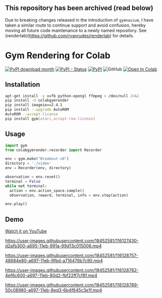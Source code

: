## This repository has been archived (read below)
Due to breaking changes released in the introduction of `gymnasium`, I have taken a similar route to continue support and avoid confusion, hereby moving all future code maintenance to a newly named repository. See (renderlab)(https://github.com/ryanrudes/renderlab) for details.

# Gym Rendering for Colab

[![PyPI download month](https://img.shields.io/pypi/dm/colabgymrender.svg)](https://pypi.python.org/pypi/colabgymrender/)
[![PyPI - Status](https://img.shields.io/pypi/status/colabgymrender)](https://pypi.python.org/pypi/colabgymrender/)
[![PyPI](https://img.shields.io/pypi/v/colabgymrender)](https://pypi.python.org/pypi/colabgymrender/)
![GitHub](https://img.shields.io/github/license/Ryan-Rudes/colabgymrender)
[![Open In Colab](https://colab.research.google.com/assets/colab-badge.svg)](https://colab.research.google.com/github/Ryan-Rudes/colabgymrender/blob/main/notebooks/demo.ipynb)

## Installation
```bash
apt-get install -y xvfb python-opengl ffmpeg > /dev/null 2>&1
pip install -U colabgymrender
pip install imageio==2.4.1
pip install --upgrade AutoROM
AutoROM --accept-license
pip install gym[atari,accept-rom-license]
```

## Usage
```python
import gym
from colabgymrender.recorder import Recorder

env = gym.make("Breakout-v0")
directory = './video'
env = Recorder(env, directory)

observation = env.reset()
terminal = False
while not terminal:
  action = env.action_space.sample()
  observation, reward, terminal, info = env.step(action)

env.play()
```

## Demo

[Watch it on YouTube](https://youtu.be/nv2dU_9oZJ0)

https://user-images.githubusercontent.com/18452581/116127430-d2afb300-a695-11eb-991a-99d13c015006.mp4

https://user-images.githubusercontent.com/18452581/116128757-48684e80-a697-11eb-9fbd-a716476b7c90.mp4

https://user-images.githubusercontent.com/18452581/116128782-4ef6c600-a697-11eb-80d2-fbf22ff7cf6f.mp4

https://user-images.githubusercontent.com/18452581/116128789-50c08980-a697-11eb-8ed3-6b4f645c3e1f.mp4
